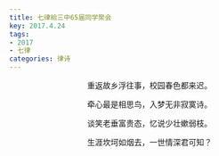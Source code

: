 ```yaml
---
title: 七律給三中65届同学聚会
key: 2017.4.24
tags: 
- 2017
- 七律
categories: 律诗
---
```


<p align="center">重返故乡浮往事，校园春色都来迟。
</p>
<p align="center">牵心最是相思鸟，入梦无非寂寞诗。
</p>
<p align="center">谈笑老垂富贵态，忆说少壮嫰弱枝。
</p>
<p align="center">生涯坎坷如烟去，一世情深君可知？
</p>
